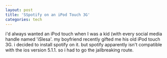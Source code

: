 ```yaml
---
layout: post
title: 'SSpotify on an iPod Touch 3G'
categories: tech
---
```


i'd always wanted an iPod touch when I was a kid (with every social media handle named 'iSlesa'.
my boyfriend recently gifted me his old iPod touch 3G.
i decided to install spotify on it. but spotify apparently isn't compatible with the ios version 5.1.1.
so i had to go the jailbreaking route.
